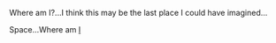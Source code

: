 Where am I?...I think this may be the last place I could have imagined...

Space...Where am [I](http://stars.chromeexperiments.com/)
